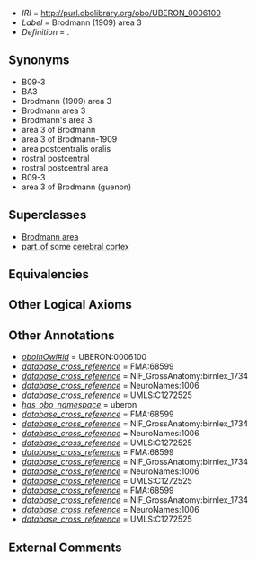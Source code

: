  * *IRI* = http://purl.obolibrary.org/obo/UBERON_0006100
 * *Label* = Brodmann (1909) area 3
 * *Definition* = .

## Synonyms

 * B09-3
 * BA3
 * Brodmann (1909) area 3
 * Brodmann area 3
 * Brodmann's area 3
 * area 3 of Brodmann
 * area 3 of Brodmann-1909
 * area postcentralis oralis
 * rostral postcentral
 * rostral postcentral area
 * B09-3
 * area 3 of Brodmann (guenon)

## Superclasses

 * [Brodmann area](../../UBERON/29/UBERON_0013529.md)
 * [part_of](../../BFO/50/BFO_0000050.md) some [cerebral cortex](../../UBERON/56/UBERON_0000956.md)

## Equivalencies


## Other Logical Axioms


## Other Annotations

 * *[oboInOwl#id](../../id/oboInOwl#id.md)* = UBERON:0006100
 * *[database_cross_reference](../../ef/oboInOwl#hasDbXref.md)* = FMA:68599
 * *[database_cross_reference](../../ef/oboInOwl#hasDbXref.md)* = NIF_GrossAnatomy:birnlex_1734
 * *[database_cross_reference](../../ef/oboInOwl#hasDbXref.md)* = NeuroNames:1006
 * *[database_cross_reference](../../ef/oboInOwl#hasDbXref.md)* = UMLS:C1272525
 * *[has_obo_namespace](../../ce/oboInOwl#hasOBONamespace.md)* = uberon
 * *[database_cross_reference](../../ef/oboInOwl#hasDbXref.md)* = FMA:68599
 * *[database_cross_reference](../../ef/oboInOwl#hasDbXref.md)* = NIF_GrossAnatomy:birnlex_1734
 * *[database_cross_reference](../../ef/oboInOwl#hasDbXref.md)* = NeuroNames:1006
 * *[database_cross_reference](../../ef/oboInOwl#hasDbXref.md)* = UMLS:C1272525
 * *[database_cross_reference](../../ef/oboInOwl#hasDbXref.md)* = FMA:68599
 * *[database_cross_reference](../../ef/oboInOwl#hasDbXref.md)* = NIF_GrossAnatomy:birnlex_1734
 * *[database_cross_reference](../../ef/oboInOwl#hasDbXref.md)* = NeuroNames:1006
 * *[database_cross_reference](../../ef/oboInOwl#hasDbXref.md)* = UMLS:C1272525
 * *[database_cross_reference](../../ef/oboInOwl#hasDbXref.md)* = FMA:68599
 * *[database_cross_reference](../../ef/oboInOwl#hasDbXref.md)* = NIF_GrossAnatomy:birnlex_1734
 * *[database_cross_reference](../../ef/oboInOwl#hasDbXref.md)* = NeuroNames:1006
 * *[database_cross_reference](../../ef/oboInOwl#hasDbXref.md)* = UMLS:C1272525

## External Comments

